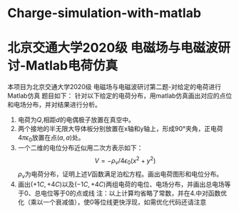 # Charge-simulation-with-matlab
# 北京交通大学2020级 电磁场与电磁波研讨-Matlab电荷仿真
本项目为北京交通大学2020级 电磁场与电磁波研讨第二题-对给定的电荷进行Matlab仿真
题目如下：
针对以下给定的电荷分布，用matlab仿真画出对应的点位和电场分布，并对结果进行分析。
1. 电荷为$Q$,相距$d$的电偶极子放置在真空中。
2. 两个接地的半无限大导体板分别放置在x轴和y轴上，形成$90°$夹角，正电荷$4\pi\epsilon_0$放置在点$(a,a)$处。
3. 一个二维的电位分布近似用二次方表示如下：$$V=-{\rho_v}/{4\epsilon_0}(x^2+y^2)$$
  $\rho_v$为电荷分布，证明上述$V$函数满足泊松方程。画出电荷图形和电位分布。
4. 画出$(+1C,+4C)$以及$(-1C,+4C)$两组电荷的电位、电场分布，并画出总电场等于0、总电位等于0的点或线
注：以上计算均省略了常数，并在4.中对函数优化（乘以一个衰减值），使0等位线更快浮现，如需优化代码还请注意
